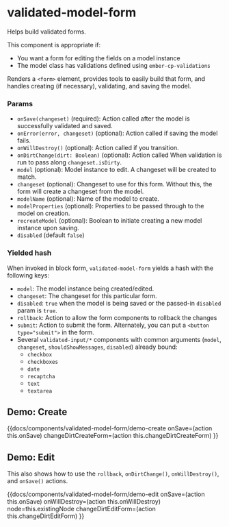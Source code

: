 # validated-model-form
Helps build validated forms.

This component is appropriate if:
- You want a form for editing the fields on a model instance
- The model class has validations defined using `ember-cp-validations`

Renders a `<form>` element, provides tools to easily build that form, and handles
creating (if necessary), validating, and saving the model.

### Params
* `onSave(changeset)` (required): Action called after the model is successfully validated and saved.
* `onError(error, changeset)` (optional): Action called if saving the model fails.
* `onWillDestroy()` (optional): Action called if you transition.
* `onDirtChange(dirt: Boolean)` (optional): Action called When validation is run to pass along `changeset.isDirty`.
* `model` (optional): Model instance to edit. A changeset will be created to match.
* `changeset` (optional): Changeset to use for this form. Without this, the form will create a changeset from the model.
* `modelName` (optional): Name of the model to create.
* `modelProperties` (optional): Properties to be passed through to the model on creation.
* `recreateModel` (optional): Boolean to initiate creating a new model instance upon saving.
* `disabled` (default `false`)

### Yielded hash
When invoked in block form, `validated-model-form` yields a hash with the following keys:

* `model`: The model instance being created/edited.
* `changeset`: The changeset for this particular form.
* `disabled`: `true` when the model is being saved or the passed-in `disabled` param is `true`.
* `rollback`: Action to allow the form components to rollback the changes
* `submit`: Action to submit the form. Alternately, you can put a `<button type="submit">` in the form.
* Several `validated-input/*` components with common arguments (`model`, `changeset`, `shouldShowMessages`, `disabled`) already bound:
    * `checkbox`
    * `checkboxes`
    * `date`
    * `recaptcha`
    * `text`
    * `textarea`

## Demo: Create
{{docs/components/validated-model-form/demo-create
    onSave=(action this.onSave)
    changeDirtCreateForm=(action this.changeDirtCreateForm)
}}

## Demo: Edit
This also shows how to use the `rollback`, `onDirtChange()`, `onWillDestroy()`, and `onSave()` actions.

{{docs/components/validated-model-form/demo-edit
    onSave=(action this.onSave)
    onWillDestroy=(action this.onWillDestroy)
    node=this.existingNode
    changeDirtEditForm=(action this.changeDirtEditForm)
}}
